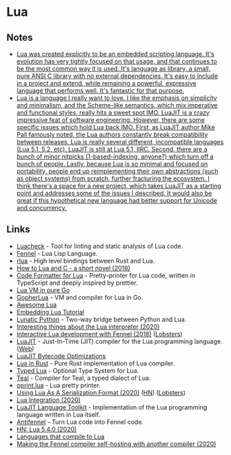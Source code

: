 # Lua

## Notes

* [Lua was created explicitly to be an embedded scripting language. It's evolution has very tightly focused on that usage, and that continues to be the most common way it is used. It's language as library, a small, pure ANSI C library with no external dependencies. It's easy to include in a project and extend, while remaining a powerful, expressive language that performs well. It's fantastic for that purpose.](https://www.reddit.com/r/lua/comments/hg9g3p/if_someone_asks_me_why_lua_i_show_him_this_link/)
* [Lua is a language I really want to love. I like the emphasis on simplicity and minimalism, and the Scheme-like semantics, which mix imperative and functional styles, really hits a sweet spot IMO. LuaJIT is a crazy impressive feat of software engineering. However, there are some specific issues which hold Lua back IMO. First, as LuaJIT author Mike Pall famously noted, the Lua authors constantly break compatibility between releases. Lua is really several different, incompatible languages \(Lua 5.1, 5.2, etc\). LuaJIT is still at Lua 5.1, IIRC. Second, there are a bunch of minor nitpicks \(1-based-indexing, anyone?\) which turn off a bunch of people. Lastly, because Lua is so minimal and focused on portability, people end up reimplementing their own abstractions \(such as object systems\) from scratch, further fracturing the ecosystem. I think there's a space for a new project, which takes LuaJIT as a starting point and addresses some of the issues I described. It would also be great if this hypothetical new language had better support for Unicode and concurrency.](https://news.ycombinator.com/item?id=23851393)

## Links

* [Luacheck](https://github.com/mpeterv/luacheck) - Tool for linting and static analysis of Lua code.
* [Fennel](https://github.com/bakpakin/Fennel) - Lua Lisp Language.
* [rlua](https://github.com/kyren/rlua) - High level bindings between Rust and Lua.
* [How to Lua and C - a short novel \(2018\)](https://sepisoad.com/blog/how%20to%20lua%20and%20c%20-%20a%20short%20novel.html)
* [Code Formatter for Lua](https://github.com/trixnz/lua-fmt) - Pretty-printer for Lua code, written in TypeScript and deeply inspired by prettier.
* [Lua VM in pure Go](https://github.com/Shopify/go-lua)
* [GopherLua](https://github.com/yuin/gopher-lua) - VM and compiler for Lua in Go.
* [Awesome Lua](https://github.com/LewisJEllis/awesome-lua)
* [Embedding Lua Tutorial](https://github.com/davepoo/EmbeddingLuaTutorial)
* [Lunatic Python](https://github.com/bastibe/lunatic-python) - Two-way bridge between Python and Lua.
* [Interesting things about the Lua interpreter \(2020\)](https://thesephist.com/posts/lua/)
* [Interactive Lua development with Fennel \(2018\)](https://technomancy.us/189) \([Lobsters](https://lobste.rs/s/1xlmb3/interactive_lua_development_with_fennel)\)
* [LuaJIT](https://github.com/LuaJIT/LuaJIT) - Just-In-Time \(JIT\) compiler for the Lua programming language. \([Web](http://luajit.org/)\)
* [LuaJIT Bytecode Optimizations](http://wiki.luajit.org/Optimizations)
* [Lua in Rust](https://github.com/lonng/lua-rs) - Pure Rust implementation of Lua compiler.
* [Typed Lua](https://github.com/andremm/typedlua) - Optional Type System for Lua.
* [Teal](https://github.com/teal-language/tl) - Compiler for Teal, a typed dialect of Lua.
* [pprint.lua](https://github.com/jagt/pprint.lua) - Lua pretty printer.
* [Using Lua As A Serialization Format \(2020\)](https://mkhan45.github.io/2020/06/16/using-lua-as-a-serialization-format.html) \([HN](https://news.ycombinator.com/item?id=23539332)\) \([Lobsters](https://lobste.rs/s/dttksl/using_lua_as_serialization_format)\)
* [Lua Integration \(2020\)](https://mkhan45.github.io/2020/06/12/lua-integration.html)
* [LuaJIT Language Toolkit](https://github.com/franko/luajit-lang-toolkit) - Implementation of the Lua programming language written in Lua itself.
* [Antifennel](https://git.sr.ht/~technomancy/antifennel) - Turn Lua code into Fennel code.
* [HN: Lua 5.4.0 \(2020\)](https://news.ycombinator.com/item?id=23686297)
* [Languages that compile to Lua](https://github.com/hengestone/lua-languages)
* [Making the Fennel compiler self-hosting with another compiler \(2020\)](https://technomancy.us/192)

